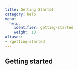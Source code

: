 ```yaml
---
title: Getting Started
category: help
menu:
  help:
    identifier: getting-started
    weight: 10
aliases:
- /getting-started
---
```

## Getting started